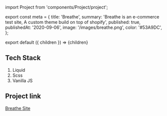 import Project from 'components/Project/project';

export const meta = {
  title: 'Breathe',
  summary: 'Breathe is an e-commerce test site, A custom theme build on top of shopify',
  published: true,
  publishedAt: '2020-09-06',
  image: '/images/breathe.png',
  color: '#53A9DC',
};

export default ({ children }) => <Project meta={meta}>{children}</Project>

## Tech Stack

1. Liquid
2. Scss
3. Vanilla JS

## Project link
[Breathe Site](https://breathe-site.myshopify.com/)
